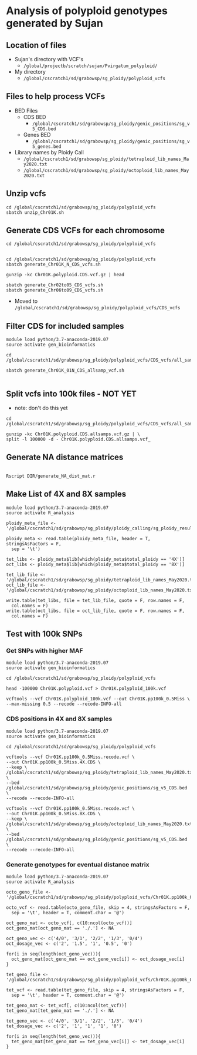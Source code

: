 # Analysis of polyploid genotypes generated by Sujan

## Location of files
* Sujan's directory with VCF's
  * `/global/projectb/scratch/sujan/Pvirgatum_polyploid/`
* My directory
  * `/global/cscratch1/sd/grabowsp/sg_ploidy/polyploid_vcfs`

## Files to help process VCFs
* BED Files
  * CDS BED
    * `/global/cscratch1/sd/grabowsp/sg_ploidy/genic_positions/sg_v5_CDS.bed`
  * Genes BED
    * `/global/cscratch1/sd/grabowsp/sg_ploidy/genic_positions/sg_v5_genes.bed`
* Library names by Ploidy Call
  * `/global/cscratch1/sd/grabowsp/sg_ploidy/tetraploid_lib_names_May2020.txt`
  * `/global/cscratch1/sd/grabowsp/sg_ploidy/octoploid_lib_names_May2020.txt`

## Unzip vcfs
```
cd /global/cscratch1/sd/grabowsp/sg_ploidy/polyploid_vcfs
sbatch unzip_Chr01K.sh
```

## Generate CDS VCFs for each chromosome
```
cd /global/cscratch1/sd/grabowsp/sg_ploidy/polyploid_vcfs


cd /global/cscratch1/sd/grabowsp/sg_ploidy/polyploid_vcfs
sbatch generate_Chr01K_N_CDS_vcfs.sh

gunzip -kc Chr01K.polyploid.CDS.vcf.gz | head 

sbatch generate_Chr02to05_CDS_vcfs.sh
sbatch generate_Chr06to09_CDS_vcfs.sh
```
* Moved to `/global/cscratch1/sd/grabowsp/sg_ploidy/polyploid_vcfs/CDS_vcfs`

## Filter CDS for included samples
```
module load python/3.7-anaconda-2019.07
source activate gen_bioinformatics

cd /global/cscratch1/sd/grabowsp/sg_ploidy/polyploid_vcfs/CDS_vcfs/all_samps

sbatch generate_Chr01K_01N_CDS_allsamp_vcf.sh


```

## Split vcfs into 100k files - NOT YET
* note: don't do this yet
```
cd /global/cscratch1/sd/grabowsp/sg_ploidy/polyploid_vcfs/CDS_vcfs/all_samps

gunzip -kc Chr01K.polyploid.CDS.allsamps.vcf.gz | \
split -l 100000 -d - Chr01K.polyploid.CDS.allsamps.vcf_

``` 

## Generate NA distance matrices

```

Rscript DIR/generate_NA_dist_mat.r 

```


## Make List of 4X and 8X samples
```
module load python/3.7-anaconda-2019.07
source activate R_analysis

ploidy_meta_file <- '/global/cscratch1/sd/grabowsp/sg_ploidy/ploidy_calling/sg_ploidy_results_v2.0.txt'

ploidy_meta <- read.table(ploidy_meta_file, header = T, stringsAsFactors = F,
  sep = '\t')

tet_libs <- ploidy_meta$lib[which(ploidy_meta$total_ploidy == '4X')]
oct_libs <- ploidy_meta$lib[which(ploidy_meta$total_ploidy == '8X')]

tet_lib_file <- '/global/cscratch1/sd/grabowsp/sg_ploidy/tetraploid_lib_names_May2020.txt'
oct_lib_file <- '/global/cscratch1/sd/grabowsp/sg_ploidy/octoploid_lib_names_May2020.txt'

write.table(tet_libs, file = tet_lib_file, quote = F, row.names = F, 
  col.names = F)
write.table(oct_libs, file = oct_lib_file, quote = F, row.names = F, 
  col.names = F)
```
## Test with 100k SNPs
### Get SNPs with higher MAF
```
module load python/3.7-anaconda-2019.07
source activate gen_bioinformatics

cd /global/cscratch1/sd/grabowsp/sg_ploidy/polyploid_vcfs

head -100000 Chr01K.polyploid.vcf > Chr01K.polyploid_100k.vcf

vcftools --vcf Chr01K.polyploid_100k.vcf --out Chr01K.pp100k_0.5Miss \
--max-missing 0.5 --recode --recode-INFO-all
```
### CDS positions in 4X and 8X samples
```
module load python/3.7-anaconda-2019.07
source activate gen_bioinformatics

cd /global/cscratch1/sd/grabowsp/sg_ploidy/polyploid_vcfs

vcftools --vcf Chr01K.pp100k_0.5Miss.recode.vcf \
--out Chr01K.pp100k_0.5Miss.4X.CDS \
--keep \
/global/cscratch1/sd/grabowsp/sg_ploidy/tetraploid_lib_names_May2020.txt \
--bed /global/cscratch1/sd/grabowsp/sg_ploidy/genic_positions/sg_v5_CDS.bed \
--recode --recode-INFO-all

vcftools --vcf Chr01K.pp100k_0.5Miss.recode.vcf \
--out Chr01K.pp100k_0.5Miss.8X.CDS \
--keep \
/global/cscratch1/sd/grabowsp/sg_ploidy/octoploid_lib_names_May2020.txt \
--bed /global/cscratch1/sd/grabowsp/sg_ploidy/genic_positions/sg_v5_CDS.bed \
--recode --recode-INFO-all

```

### Generate genotypes for eventual distance matrix
```
module load python/3.7-anaconda-2019.07
source activate R_analysis

octo_geno_file <- '/global/cscratch1/sd/grabowsp/sg_ploidy/polyploid_vcfs/Chr01K.pp100k_0.5Miss.8X.CDS.recode.vcf'

octo_vcf <- read.table(octo_geno_file, skip = 4, stringsAsFactors = F, 
  sep = '\t', header = T, comment.char = '@')

oct_geno_mat <- octo_vcf[, c(10:ncol(octo_vcf))]
oct_geno_mat[oct_geno_mat == './.'] <- NA

oct_geno_vec <- c('4/0', '3/1', '2/2', '1/3', '0/4')
oct_dosage_vec <- c('2', '1.5', '1', '0.5', '0')

for(i in seq(length(oct_geno_vec))){
  oct_geno_mat[oct_geno_mat == oct_geno_vec[i]] <- oct_dosage_vec[i]
}

tet_geno_file <- '/global/cscratch1/sd/grabowsp/sg_ploidy/polyploid_vcfs/Chr01K.pp100k_0.5Miss.4X.CDS.recode.vcf'

tet_vcf <- read.table(tet_geno_file, skip = 4, stringsAsFactors = F, 
  sep = '\t', header = T, comment.char = '@')

tet_geno_mat <- tet_vcf[, c(10:ncol(tet_vcf))]
tet_geno_mat[tet_geno_mat == './.'] <- NA

tet_geno_vec <- c('4/0', '3/1', '2/2', '1/3', '0/4')
tet_dosage_vec <- c('2', '1', '1', '1', '0')

for(i in seq(length(tet_geno_vec))){
  tet_geno_mat[tet_geno_mat == tet_geno_vec[i]] <- tet_dosage_vec[i]
}

```



